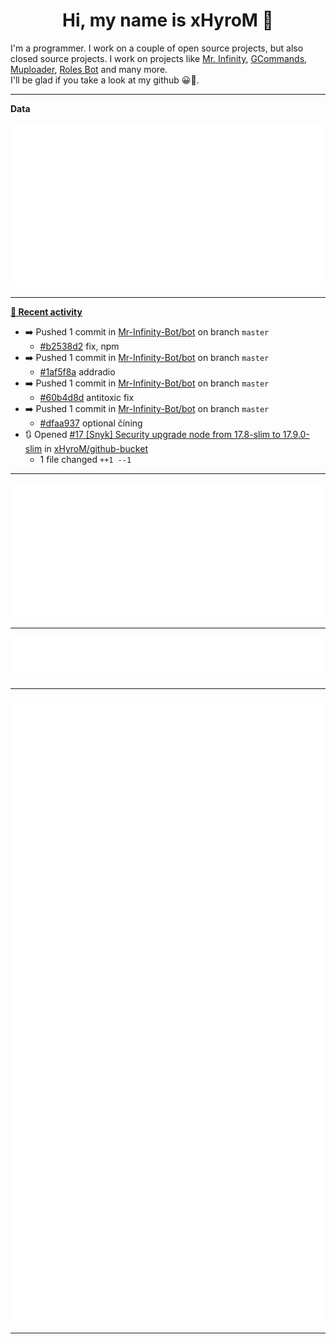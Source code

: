 <p align="center">
    <!-- <img src="https://avatars.githubusercontent.com/u/56601352" width="192" alt="hyro's pfp" /> -->
    <h1 align="center">Hi, my name is xHyroM 👋</h1>
</p>

I'm a programmer. I work on a couple of open source projects, but also closed source projects. I work on projects like [Mr. Infinity](https://discord.com/oauth2/authorize?client_id=720321585625694239&scope=bot%20applications.commands&permissions=8&redirect_uri=https://blobs.gq/imanager&prompt=consent&response_type=code), [GCommands](https://github.com/Garlic-Team/GCommands), [Muploader](https://github.com/xHyroM/Muploder), [Roles Bot](https://github.com/xHyroM/roles-bot) and many more.  
I'll be glad if you take a look at my github 😀👀.

___
**Data**

<img src="https://github.com/xHyroM/xHyroM/blob/master/.cache/base.svg">

___

**[📰 Recent activity](https://github.com/xHyroM)**
* ➡️ Pushed 1 commit in [Mr-Infinity-Bot/bot](https://github.com/Mr-Infinity-Bot/bot) on branch `master`
  * [#b2538d2](https://github.com/Mr-Infinity-Bot/bot/commit/b2538d2) fix, npm
* ➡️ Pushed 1 commit in [Mr-Infinity-Bot/bot](https://github.com/Mr-Infinity-Bot/bot) on branch `master`
  * [#1af5f8a](https://github.com/Mr-Infinity-Bot/bot/commit/1af5f8a) addradio
* ➡️ Pushed 1 commit in [Mr-Infinity-Bot/bot](https://github.com/Mr-Infinity-Bot/bot) on branch `master`
  * [#60b4d8d](https://github.com/Mr-Infinity-Bot/bot/commit/60b4d8d) antitoxic fix
* ➡️ Pushed 1 commit in [Mr-Infinity-Bot/bot](https://github.com/Mr-Infinity-Bot/bot) on branch `master`
  * [#dfaa937](https://github.com/Mr-Infinity-Bot/bot/commit/dfaa937) optional číning
* 🔃 Opened [#17 [Snyk] Security upgrade node from 17.8-slim to 17.9.0-slim](https://github.com/xHyroM/github-bucket/pull/17) in [xHyroM/github-bucket](https://github.com/xHyroM/github-bucket)
  * 1 file changed `++1 --1`


___

<img src="https://github.com/xHyroM/xHyroM/blob/master/.cache/isocalendar.svg">

___

<img src="https://github.com/xHyroM/xHyroM/blob/master/.cache/languages.svg">

___

<img src="https://github.com/xHyroM/xHyroM/blob/master/.cache/achievements.svg">

___
